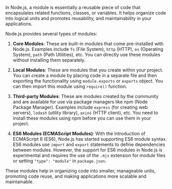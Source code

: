 In Node.js, a module is essentially a reusable piece of code that encapsulates related functions, classes, or variables. It helps organize code into logical units and promotes reusability, and maintainability in your applications.

Node.js provides several types of modules:

1. **Core Modules**: These are built-in modules that come pre-installed with Node.js. Examples include `fs` (File System), `http` (HTTP), `os` (Operating System), `path` (Path Utilities), etc. You can directly use these modules without installing them separately.

2. **Local Modules**: These are modules that you create within your project. You can create a module by placing code in a separate file and then exporting the functionality using `module.exports` or `exports` object. You can then import this module using `require()` function.

3. **Third-party Modules**: These are modules created by the community and are available for use via package managers like npm (Node Package Manager). Examples include `express` (for creating web servers), `lodash` (utility library), `axios` (HTTP client), etc. You need to install these modules using npm before you can use them in your project.

4. **ES6 Modules (ECMAScript Modules)**: With the introduction of ECMAScript 6 (ES6), Node.js has started supporting ES6 module syntax. ES6 modules use `import` and `export` statements to define dependencies between modules. However, the support for ES6 modules in Node.js is experimental and requires the use of the `.mjs` extension for module files or setting `"type": "module"` in `package.json`.

These modules help in organizing code into smaller, manageable units, promoting code reuse, and making applications more scalable and maintainable.